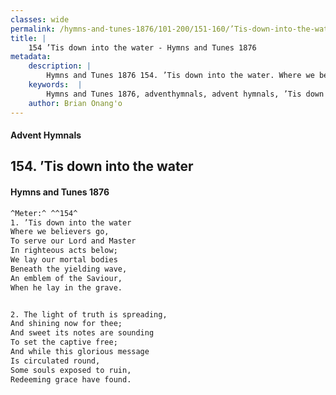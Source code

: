 ```yaml
---
classes: wide
permalink: /hymns-and-tunes-1876/101-200/151-160/’Tis-down-into-the-water/
title: |
    154 ’Tis down into the water - Hymns and Tunes 1876
metadata:
    description: |
        Hymns and Tunes 1876 154. ’Tis down into the water. Where we believers go, To serve our Lord and Master In righteous acts below; We lay our mortal bodies Beneath the yielding wave, An emblem of the Saviour, When he lay in the grave. 
    keywords:  |
        Hymns and Tunes 1876, adventhymnals, advent hymnals, ’Tis down into the water, Where we believers go,, 
    author: Brian Onang'o
---
```


#### Advent Hymnals
## 154. ’Tis down into the water
####  Hymns and Tunes 1876

```txt
^Meter:^ ^^154^
1. ’Tis down into the water
Where we believers go,
To serve our Lord and Master
In righteous acts below;
We lay our mortal bodies
Beneath the yielding wave,
An emblem of the Saviour,
When he lay in the grave.


2. The light of truth is spreading,
And shining now for thee;
And sweet its notes are sounding
To set the captive free;
And while this glorious message
Is circulated round,
Some souls exposed to ruin,
Redeeming grace have found.
```